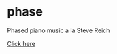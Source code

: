 # phase
Phased piano music a la Steve Reich

[Click here](https://wgreenberg.github.io/phase/index.html#OzUsMTY7OzAsODsyLDE4OzE3OzMsNzs=)
